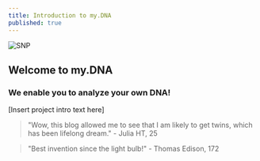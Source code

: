 ```yaml
---
title: Introduction to my.DNA
published: true
---
```

![SNP](/emerald/img/snp.png)

## Welcome to my.DNA

###  We enable you to analyze your own DNA!




[Insert project intro text here]




> "Wow, this blog allowed me to see that I am likely to get twins, which has been lifelong dream." - Julia HT, 25

> "Best invention since the light bulb!" - Thomas Edison, 172
